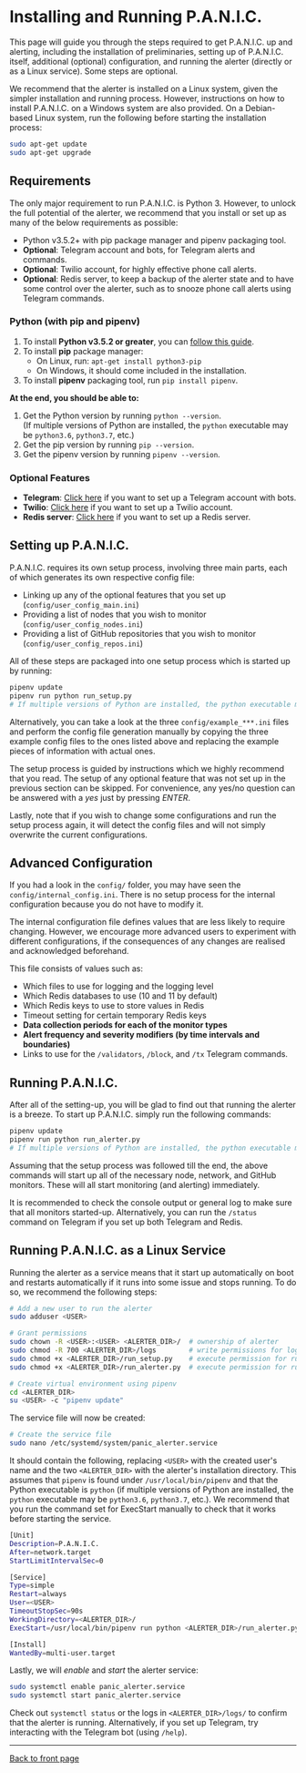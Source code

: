 # Installing and Running P.A.N.I.C.

This page will guide you through the steps required to get P.A.N.I.C. up and alerting, including the installation of preliminaries, setting up of 
P.A.N.I.C. itself, additional (optional) configuration, and running the alerter (directly or as a Linux service). Some steps are optional.

We recommend that the alerter is installed on a Linux system, given the simpler installation and running process. However, instructions on how to install P.A.N.I.C. on a Windows system are also provided. On a Debian-based Linux system, run the following before starting the installation process:
```bash
sudo apt-get update
sudo apt-get upgrade
```

## Requirements

The only major requirement to run P.A.N.I.C. is Python 3. However, to unlock the full potential of the alerter, we recommend that you install or set up as many of the below requirements as possible:
- Python v3.5.2+ with pip package manager and pipenv packaging tool.
- **Optional**: Telegram account and bots, for Telegram alerts and commands.
- **Optional**: Twilio account, for highly effective phone call alerts.
- **Optional**: Redis server, to keep a backup of the alerter state and to have some control over the alerter, such as to snooze phone call alerts using Telegram commands.

### Python (with pip and pipenv)

1. To install **Python v3.5.2 or greater**, you can [follow this guide](https://realpython.com/installing-python/).
2. To install **pip** package manager:
    - On Linux, run: `apt-get install python3-pip`
    - On Windows, it should come included in the installation.
3. To install **pipenv** packaging tool, run `pip install pipenv`.

**At the end, you should be able to:**
1. Get the Python version by running `python --version`.  
 (If multiple versions of Python are installed, the `python` executable may be `python3.6`, `python3.7`, etc.)
2. Get the pip version by running `pip --version`.
3. Get the pipenv version by running `pipenv --version`.

### Optional Features

- **Telegram**: [Click here](INSTALL_TELEGRAM.md) if you want to set up a Telegram account with bots.
- **Twilio**: [Click here](INSTALL_TWILIO.md) if you want to set up a Twilio account.
- **Redis server**: [Click here](INSTALL_REDIS.md) if you want to set up a Redis server.

## Setting up P.A.N.I.C.

P.A.N.I.C. requires its own setup process, involving three main parts, each of which generates its own respective config file:

- Linking up any of the optional features that you set up (`config/user_config_main.ini`)
- Providing a list of nodes that you wish to monitor (`config/user_config_nodes.ini`)
- Providing a list of GitHub repositories that you wish to monitor (`config/user_config_repos.ini`)

All of these steps are packaged into one setup process which is started up by running:
```bash
pipenv update
pipenv run python run_setup.py
# If multiple versions of Python are installed, the python executable may be `python3.6`, `python3.7`, etc.
```

Alternatively, you can take a look at the three `config/example_***.ini` files and perform the config file generation manually by copying the three example config files to the ones listed above and replacing the example pieces of information with actual ones.

The setup process is guided by instructions which we highly recommend that you read. The setup of any optional feature that was not set up in the previous section can be skipped. For convenience, any yes/no question can be answered with a *yes* just by pressing *ENTER*.

Lastly, note that if you wish to change some configurations and run the setup process again, it will detect the config files and will not simply overwrite the current configurations.

## Advanced Configuration

If you had a look in the `config/` folder, you may have seen the `config/internal_config.ini`. There is no setup process for the internal configuration because you do not have to modify it.

The internal configuration file defines values that are less likely to require changing. However, we encourage more advanced users to experiment with different configurations, if the consequences of any changes are realised and acknowledged beforehand.

This file consists of values such as:
- Which files to use for logging and the logging level
- Which Redis databases to use (10 and 11 by default)
- Which Redis keys to use to store values in Redis
- Timeout setting for certain temporary Redis keys
- **Data collection periods for each of the monitor types**
- **Alert frequency and severity modifiers (by time intervals and boundaries)**
- Links to use for the `/validators`, `/block`, and `/tx` Telegram commands.

## Running P.A.N.I.C.

After all of the setting-up, you will be glad to find out that running the alerter is a breeze. To start up P.A.N.I.C. simply run the following commands:
```bash
pipenv update
pipenv run python run_alerter.py
# If multiple versions of Python are installed, the python executable may be `python3.6`, `python3.7`, etc.
```

Assuming that the setup process was followed till the end, the above commands will start up all of the necessary node, network, and GitHub monitors. These will all start monitoring (and alerting) immediately.

It is recommended to check the console output or general log to make sure that all monitors started-up. Alternatively, you can run the `/status` command on Telegram if you set up both Telegram and Redis.

## Running P.A.N.I.C. as a Linux Service

Running the alerter as a service means that it start up automatically on boot and restarts automatically if it runs into some issue and stops running. To do so, we recommend the following steps:
```bash
# Add a new user to run the alerter
sudo adduser <USER>

# Grant permissions
sudo chown -R <USER>:<USER> <ALERTER_DIR>/  # ownership of alerter
sudo chmod -R 700 <ALERTER_DIR>/logs        # write permissions for logs
sudo chmod +x <ALERTER_DIR>/run_setup.py    # execute permission for runner (1)
sudo chmod +x <ALERTER_DIR>/run_alerter.py  # execute permission for runner (2)

# Create virtual environment using pipenv
cd <ALERTER_DIR>
su <USER> -c "pipenv update"
```

The service file will now be created:

```bash
# Create the service file
sudo nano /etc/systemd/system/panic_alerter.service
```

It should contain the following, replacing `<USER>` with the created user's name and the two `<ALERTER_DIR>` with the alerter's installation directory. This assumes that `pipenv` is found under `/usr/local/bin/pipenv` and that the Python executable is `python` (if multiple versions of Python are installed, the `python` executable may be `python3.6`, `python3.7`, etc.). We recommend that you run the command set for ExecStart manually to check that it works before starting the service.

```bash
[Unit]
Description=P.A.N.I.C.
After=network.target
StartLimitIntervalSec=0

[Service]
Type=simple
Restart=always
User=<USER>
TimeoutStopSec=90s
WorkingDirectory=<ALERTER_DIR>/
ExecStart=/usr/local/bin/pipenv run python <ALERTER_DIR>/run_alerter.py

[Install]
WantedBy=multi-user.target
```

Lastly, we will *enable* and *start* the alerter service:

```bash
sudo systemctl enable panic_alerter.service
sudo systemctl start panic_alerter.service
```

Check out `systemctl status` or the logs in `<ALERTER_DIR>/logs/` to confirm that the alerter is running. Alternatively, if you set up Telegram, try interacting with the Telegram bot (using `/help`).

---
[Back to front page](../README.md)